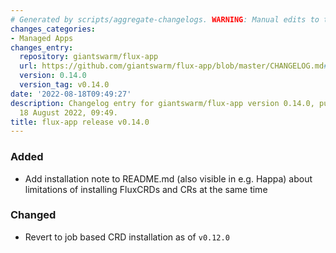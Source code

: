```yaml
---
# Generated by scripts/aggregate-changelogs. WARNING: Manual edits to this files will be overwritten.
changes_categories:
- Managed Apps
changes_entry:
  repository: giantswarm/flux-app
  url: https://github.com/giantswarm/flux-app/blob/master/CHANGELOG.md#0140---2022-08-18
  version: 0.14.0
  version_tag: v0.14.0
date: '2022-08-18T09:49:27'
description: Changelog entry for giantswarm/flux-app version 0.14.0, published on
  18 August 2022, 09:49.
title: flux-app release v0.14.0
---
```


### Added
- Add installation note to README.md (also visible in e.g. Happa) about limitations of installing FluxCRDs and CRs at the same time
### Changed
- Revert to job based CRD installation as of `v0.12.0`
